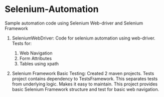 # Selenium-Automation
Sample automation code using Selenium Web-driver and Selenium Framework

1. SeleniumWebDriver: Code for selenium automation using web-driver.
   Tests for:
   1. Web Navigation
   2. Form Attributes
   3. Tables using xpath
   
   
2. Selenium Framework Basic Testing:
Created 2 maven projects. Tests project contains dependency to TestsFramework.
This separates tests from underlying logic. Makes it easy to maintain.
This project provides basic Selenium Framework structure and test for basic web navigation.

